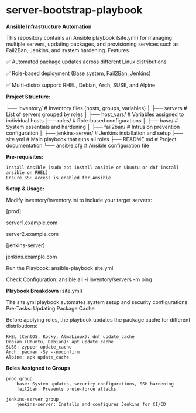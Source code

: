 # server-bootstrap-playbook

**Ansible Infrastructure Automation**

This repository contains an Ansible playbook (site.yml) for managing multiple servers, updating packages, and provisioning services such as Fail2Ban, Jenkins, and system hardening.
Features

✅ Automated package updates across different Linux distributions

✅ Role-based deployment (Base system, Fail2Ban, Jenkins)

✅ Multi-distro support: RHEL, Debian, Arch, SUSE, and Alpine



**Project Structure:**

├── inventory/              # Inventory files (hosts, groups, variables)
│   ├── servers      # List of servers grouped by roles
│   ├── host_vars/          # Variables assigned to individual hosts
├── roles/                  # Role-based configurations
│   ├── base/               # System essentials and hardening
│   ├── fail2ban/           # Intrusion prevention configuration
│   ├── jenkins-server/     # Jenkins installation and setup
├── site.yml                # Main playbook that runs all roles
├── README.md               # Project documentation
└── ansible.cfg             # Ansible configuration file

**Pre-requisites:**

    Install Ansible (sudo apt install ansible on Ubuntu or dnf install ansible on RHEL)
    Ensure SSH access is enabled for Ansible

**Setup & Usage:**

Modify inventory/inventory.ini to include your target servers:

[prod]

server1.example.com

server2.example.com

[jenkins-server]

jenkins.example.com



Run the Playbook:
ansible-playbook site.yml



Check Configuration:
ansible all -i inventory/servers -m ping



**Playbook Breakdown** (site.yml)

The site.yml playbook automates system setup and security configurations.
Pre-Tasks: Updating Package Cache

Before applying roles, the playbook updates the package cache for different distributions:

    RHEL (CentOS, Rocky, AlmaLinux): dnf update_cache
    Debian (Ubuntu, Debian): apt update_cache
    SUSE: zypper update_cache
    Arch: pacman -Sy --noconfirm
    Alpine: apk update_cache

**Roles Assigned to Groups**

    prod group
        base: System updates, security configurations, SSH hardening
        fail2ban: Prevents brute-force attacks

    jenkins-server group
        jenkins-server: Installs and configures Jenkins for CI/CD


